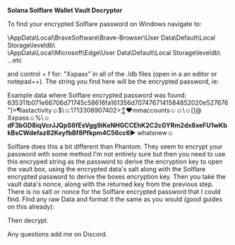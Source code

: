 **Solana Solflare Wallet Vault Decryptor**  

To find your encrypted Solflare password on Windows navigate to:  

\AppData\Local\BraveSoftware\Brave-Browser\User Data\Default\Local Storage\leveldb\  
\AppData\Local\Microsoft\Edge\User Data\Default\Local Storage\leveldb\  
...etc  

and control + f for: "Xxpass" in all of the .ldb files (open in a an editor or notepad++). The string you find here will be the encrypted password, ie:  

Example data where Solflare encrypted password was found:  
635311b071e66706d71745c58616fa161356d7074767141584852020e527676"]>¶lastactivity☺$\☺1713308907402>↕♥mmaccounts☺☺\☺[]@  
Xxpass☺%\☺**dF3bGD8iqVcrJJQpS6fEsVgg9iKeNHGCCEhK2C2cGYRm2dx8xeFU1wKbkBsCWdefaz82KeyfbBf8Pfkpm4C56cc6**► whatsnew☺  

Solflare does this a bit different than Phantom. They seem to encrypt your password with some method I'm not entirely sure but then you need to use this encryped string as the password to derive the encryption key to open the vault box, using the encrypted data's salt along with the Solflare encrypted password to derive the boxes encryption key. Then you take the vault data's nonce, along with the returned key from the previous step. There is no salt or nonce for the Solflare encrypted password that I could find. Find any raw Data and format it the same as you would (good guides on this already):

Then decrypt.  


Any questions add me on Discord.  
